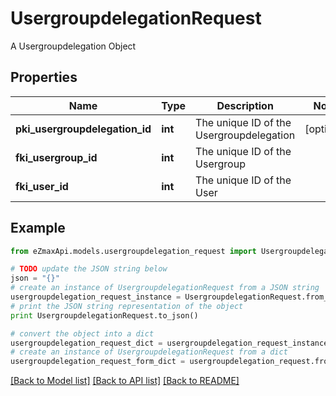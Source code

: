 # UsergroupdelegationRequest

A Usergroupdelegation Object

## Properties
Name | Type | Description | Notes
------------ | ------------- | ------------- | -------------
**pki_usergroupdelegation_id** | **int** | The unique ID of the Usergroupdelegation | [optional] 
**fki_usergroup_id** | **int** | The unique ID of the Usergroup | 
**fki_user_id** | **int** | The unique ID of the User | 

## Example

```python
from eZmaxApi.models.usergroupdelegation_request import UsergroupdelegationRequest

# TODO update the JSON string below
json = "{}"
# create an instance of UsergroupdelegationRequest from a JSON string
usergroupdelegation_request_instance = UsergroupdelegationRequest.from_json(json)
# print the JSON string representation of the object
print UsergroupdelegationRequest.to_json()

# convert the object into a dict
usergroupdelegation_request_dict = usergroupdelegation_request_instance.to_dict()
# create an instance of UsergroupdelegationRequest from a dict
usergroupdelegation_request_form_dict = usergroupdelegation_request.from_dict(usergroupdelegation_request_dict)
```
[[Back to Model list]](../README.md#documentation-for-models) [[Back to API list]](../README.md#documentation-for-api-endpoints) [[Back to README]](../README.md)



